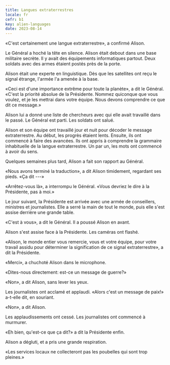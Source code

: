 ```yaml
---
title: Langues extraterrestres
locale: fr
cefr: b1
key: alien-languages
date: 2023-08-14
---
```


«C'est certainement une langue extraterrestre», a confirmé Alison.

Le Général a hoché la tête en silence. Alison était debout dans une base militaire secrète. Il y avait des équipements informatiques partout. Deux soldats avec des armes étaient postés près de la porte.

Alison était une experte en linguistique. Dès que les satellites ont reçu le signal étrange, l'armée l'a amenée à la base.

«Ceci est d'une importance extrême pour toute la planète», a dit le Général. «C'est la priorité absolue de la Présidente. Nommez quiconque que vous voulez, et je les mettrai dans votre équipe. Nous devons comprendre ce que dit ce message.»

Alison lui a donné une liste de chercheurs avec qui elle avait travaillé dans le passé. Le Général est parti. Les soldats ont salué.

Alison et son équipe ont travaillé jour et nuit pour décoder le message extraterrestre. Au début, les progrès étaient lents. Ensuite, ils ont commencé à faire des avancées. Ils ont appris à comprendre la grammaire inhabituelle de la langue extraterrestre. Un par un, les mots ont commencé à avoir du sens.

Quelques semaines plus tard, Alison a fait son rapport au Général.

«Nous avons terminé la traduction», a dit Alison timidement, regardant ses pieds. «Ça dit ---»

«Arrêtez-vous là», a interrompu le Général. «Vous devriez le dire à la Présidente, pas à moi.»

Le jour suivant, la Présidente est arrivée avec une armée de conseillers, ministres et journalistes. Elle a serré la main de tout le monde, puis elle s'est assise derrière une grande table.

«C'est à vous», a dit le Général. Il a poussé Alison en avant.

Alison s'est assise face à la Présidente. Les caméras ont flashé.

«Alison, le monde entier vous remercie, vous et votre équipe, pour votre travail assidu pour déterminer la signification de ce signal extraterrestre», a dit la Présidente.

«Merci», a chuchoté Alison dans le microphone.

«Dites-nous directement: est-ce un message de guerre?»

«Non», a dit Alison, sans lever les yeux.

Les journalistes ont acclamé et applaudi. «Alors c'est un message de paix!» a-t-elle dit, en souriant.

«Non», a dit Alison.

Les applaudissements ont cessé. Les journalistes ont commencé à murmurer.

«Eh bien, qu'est-ce que ça dit?» a dit la Présidente enfin.

Alison a dégluti, et a pris une grande respiration.

«Les services locaux ne collecteront pas les poubelles qui sont trop pleines.»